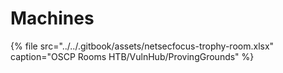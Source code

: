 # Machines

{% file src="../../.gitbook/assets/netsecfocus-trophy-room.xlsx" caption="OSCP Rooms HTB/VulnHub/ProvingGrounds" %}

